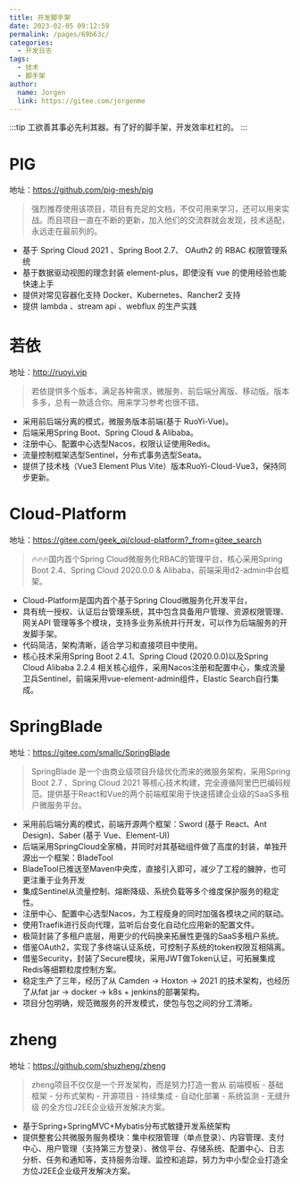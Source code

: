 ```yaml
---
title: 开发脚手架
date: 2023-02-05 09:12:59
permalink: /pages/69b63c/
categories:
  - 开发日志
tags:
  - 技术
  - 脚手架
author: 
  name: Jorgen
  link: https://gitee.com/jorgenme
---
```

:::tip
工欲善其事必先利其器。有了好的脚手架，开发效率杠杠的。
:::

# PIG
地址：https://github.com/pig-mesh/pig
> 强烈推荐使用该项目，项目有充足的文档，不仅可用来学习，还可以用来实战。而且项目一直在不断的更新，加入他们的交流群就会发现，技术适配，永远走在最前列的。
- 基于 Spring Cloud 2021 、Spring Boot 2.7、 OAuth2 的 RBAC 权限管理系统
- 基于数据驱动视图的理念封装 element-plus，即使没有 vue 的使用经验也能快速上手
- 提供对常见容器化支持 Docker、Kubernetes、Rancher2 支持
- 提供 lambda 、stream api 、webflux 的生产实践

# 若依
地址：http://ruoyi.vip
> 若依提供多个版本，满足各种需求，微服务、前后端分离版、移动版。版本多多，总有一款适合你。用来学习参考也很不错。
- 采用前后端分离的模式，微服务版本前端(基于 RuoYi-Vue)。
- 后端采用Spring Boot、Spring Cloud & Alibaba。
- 注册中心、配置中心选型Nacos，权限认证使用Redis。
- 流量控制框架选型Sentinel，分布式事务选型Seata。
- 提供了技术栈（Vue3 Element Plus Vite）版本RuoYi-Cloud-Vue3，保持同步更新。

# Cloud-Platform
地址：https://gitee.com/geek_qi/cloud-platform?_from=gitee_search
> 🔥🔥🔥国内首个Spring Cloud微服务化RBAC的管理平台，核心采用Spring Boot 2.4、Spring Cloud 2020.0.0 & Alibaba，前端采用d2-admin中台框架。
- Cloud-Platform是国内首个基于Spring Cloud微服务化开发平台，
- 具有统一授权、认证后台管理系统，其中包含具备用户管理、资源权限管理、网关API 管理等多个模块，支持多业务系统并行开发，可以作为后端服务的开发脚手架。
- 代码简洁，架构清晰，适合学习和直接项目中使用。
- 核心技术采用Spring Boot 2.4.1、Spring Cloud (2020.0.0)以及Spring Cloud Alibaba 2.2.4 相关核心组件，采用Nacos注册和配置中心，集成流量卫兵Sentinel，前端采用vue-element-admin组件，Elastic Search自行集成。

# SpringBlade
地址：https://gitee.com/smallc/SpringBlade
> SpringBlade 是一个由商业级项目升级优化而来的微服务架构，采用Spring Boot 2.7 、Spring Cloud 2021 等核心技术构建，完全遵循阿里巴巴编码规范。提供基于React和Vue的两个前端框架用于快速搭建企业级的SaaS多租户微服务平台。
- 采用前后端分离的模式，前端开源两个框架：Sword (基于 React、Ant Design)、Saber (基于 Vue、Element-UI)
- 后端采用SpringCloud全家桶，并同时对其基础组件做了高度的封装，单独开源出一个框架：BladeTool
- BladeTool已推送至Maven中央库，直接引入即可，减少了工程的臃肿，也可更注重于业务开发
- 集成Sentinel从流量控制、熔断降级、系统负载等多个维度保护服务的稳定性。
- 注册中心、配置中心选型Nacos，为工程瘦身的同时加强各模块之间的联动。
- 使用Traefik进行反向代理，监听后台变化自动化应用新的配置文件。
- 极简封装了多租户底层，用更少的代码换来拓展性更强的SaaS多租户系统。
- 借鉴OAuth2，实现了多终端认证系统，可控制子系统的token权限互相隔离。
- 借鉴Security，封装了Secure模块，采用JWT做Token认证，可拓展集成Redis等细颗粒度控制方案。
- 稳定生产了三年，经历了从 Camden -> Hoxton -> 2021 的技术架构，也经历了从fat jar -> docker -> k8s + jenkins的部署架构。
- 项目分包明确，规范微服务的开发模式，使包与包之间的分工清晰。

# zheng
地址：https://github.com/shuzheng/zheng
> zheng项目不仅仅是一个开发架构，而是努力打造一套从 前端模板 - 基础框架 - 分布式架构 - 开源项目 - 持续集成 - 自动化部署 - 系统监测 - 无缝升级 的全方位J2EE企业级开发解决方案。
- 基于Spring+SpringMVC+Mybatis分布式敏捷开发系统架构
- 提供整套公共微服务服务模块：集中权限管理（单点登录）、内容管理、支付中心、用户管理（支持第三方登录）、微信平台、存储系统、配置中心、日志分析、任务和通知等，支持服务治理、监控和追踪，努力为中小型企业打造全方位J2EE企业级开发解决方案。
